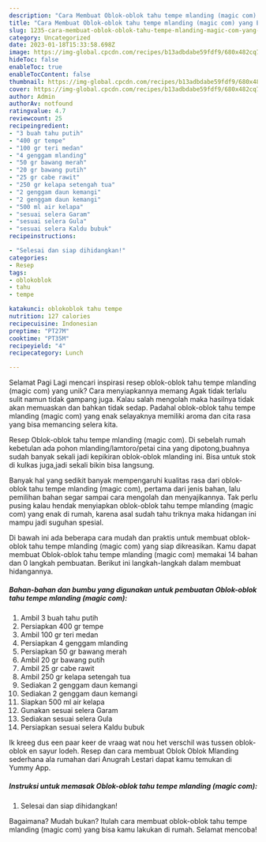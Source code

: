 ```yaml
---
description: "Cara Membuat Oblok-oblok tahu tempe mlanding (magic com) yang Enak, Sempurna"
title: "Cara Membuat Oblok-oblok tahu tempe mlanding (magic com) yang Enak, Sempurna"
slug: 1235-cara-membuat-oblok-oblok-tahu-tempe-mlanding-magic-com-yang-enak-sempurna
category: Uncategorized
date: 2023-01-18T15:33:58.698Z
image: https://img-global.cpcdn.com/recipes/b13adbdabe59fdf9/680x482cq70/oblok-oblok-tahu-tempe-mlanding-magic-com-foto-resep-utama.jpg
hideToc: false
enableToc: true
enableTocContent: false
thumbnail: https://img-global.cpcdn.com/recipes/b13adbdabe59fdf9/680x482cq70/oblok-oblok-tahu-tempe-mlanding-magic-com-foto-resep-utama.jpg
cover: https://img-global.cpcdn.com/recipes/b13adbdabe59fdf9/680x482cq70/oblok-oblok-tahu-tempe-mlanding-magic-com-foto-resep-utama.jpg
author: Admin
authorAv: notfound
ratingvalue: 4.7
reviewcount: 25
recipeingredient:
- "3 buah tahu putih"
- "400 gr tempe"
- "100 gr teri medan"
- "4 genggam mlanding"
- "50 gr bawang merah"
- "20 gr bawang putih"
- "25 gr cabe rawit"
- "250 gr kelapa setengah tua"
- "2 genggam daun kemangi"
- "2 genggam daun kemangi"
- "500 ml air kelapa"
- "sesuai selera Garam"
- "sesuai selera Gula"
- "sesuai selera Kaldu bubuk"
recipeinstructions:

- "Selesai dan siap dihidangkan!"
categories:
- Resep
tags:
- oblokoblok
- tahu
- tempe

katakunci: oblokoblok tahu tempe 
nutrition: 127 calories
recipecuisine: Indonesian
preptime: "PT27M"
cooktime: "PT35M"
recipeyield: "4"
recipecategory: Lunch

---
```



Selamat Pagi Lagi mencari inspirasi resep oblok-oblok tahu tempe mlanding (magic com) yang unik? Cara menyiapkannya memang Agak tidak terlalu sulit namun tidak gampang juga. Kalau salah mengolah maka hasilnya tidak akan memuaskan dan bahkan tidak sedap. Padahal oblok-oblok tahu tempe mlanding (magic com) yang enak selayaknya memiliki aroma dan cita rasa yang bisa memancing selera kita.


Resep Oblok-oblok tahu tempe mlanding (magic com). Di sebelah rumah kebetulan ada pohon mlanding/lamtoro/petai cina yang dipotong,buahnya sudah banyak sekali jadi kepikiran oblok-oblok mlanding ini. Bisa untuk stok di kulkas juga,jadi sekali bikin bisa langsung.

Banyak hal yang sedikit banyak mempengaruhi kualitas rasa dari oblok-oblok tahu tempe mlanding (magic com), pertama dari jenis bahan, lalu pemilihan bahan segar sampai cara mengolah dan menyajikannya. Tak perlu pusing kalau hendak menyiapkan oblok-oblok tahu tempe mlanding (magic com) yang enak di rumah, karena asal sudah tahu triknya maka hidangan ini mampu jadi suguhan spesial.


Di bawah ini ada beberapa cara mudah dan praktis untuk membuat oblok-oblok tahu tempe mlanding (magic com) yang siap dikreasikan. Kamu dapat membuat Oblok-oblok tahu tempe mlanding (magic com) memakai 14 bahan dan 0 langkah pembuatan. Berikut ini langkah-langkah dalam membuat hidangannya.

<!--inarticleads1-->

##### Bahan-bahan dan bumbu yang digunakan untuk pembuatan Oblok-oblok tahu tempe mlanding (magic com):

1. Ambil 3 buah tahu putih
1. Persiapkan 400 gr tempe
1. Ambil 100 gr teri medan
1. Persiapkan 4 genggam mlanding
1. Persiapkan 50 gr bawang merah
1. Ambil 20 gr bawang putih
1. Ambil 25 gr cabe rawit
1. Ambil 250 gr kelapa setengah tua
1. Sediakan 2 genggam daun kemangi
1. Sediakan 2 genggam daun kemangi
1. Siapkan 500 ml air kelapa
1. Gunakan sesuai selera Garam
1. Sediakan sesuai selera Gula
1. Persiapkan sesuai selera Kaldu bubuk


Ik kreeg dus een paar keer de vraag wat nou het verschil was tussen oblok-oblok en sayur lodeh. Resep dan cara membuat Oblok Oblok Mlanding sederhana ala rumahan dari Anugrah Lestari dapat kamu temukan di Yummy App. 

<!--inarticleads2-->

##### Instruksi untuk memasak Oblok-oblok tahu tempe mlanding (magic com):


1. Selesai dan siap dihidangkan!



Bagaimana? Mudah bukan? Itulah cara membuat oblok-oblok tahu tempe mlanding (magic com) yang bisa kamu lakukan di rumah. Selamat mencoba!
